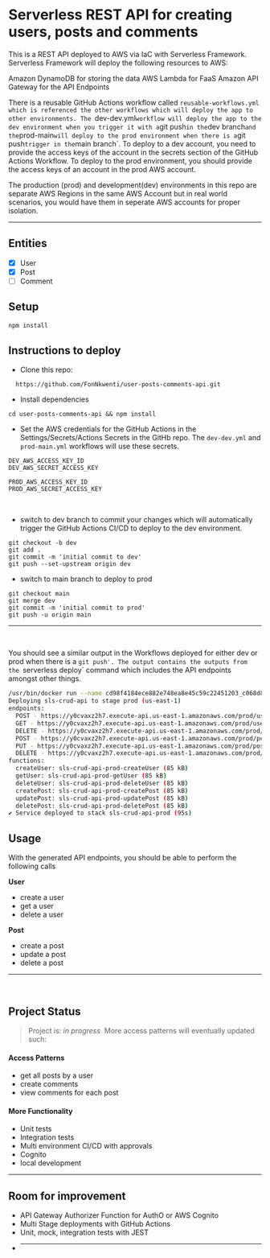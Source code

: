 # Serverless REST API for creating users, posts and comments

This is a REST API deployed to AWS via IaC with Serverless Framework. Serverless Framework will deploy the following resources to AWS:

Amazon DynamoDB for storing the data
AWS Lambda for FaaS
Amazon API Gateway for the API Endpoints

There is a reusable GitHub Actions workflow called `reusable-workflows.yml which is referenced the other workflows which will deploy the app to other environments. The `dev-dev.yml`workflow will deploy the app to the dev environment when you trigger it with a`git push`in the`dev branch`and the`prod-main`will deploy to the prod environment when there is a`git push`trigger in the`main branch`. To deploy to a dev account, you need to provide the access keys of the account in the secrets section of the GitHub Actions Workflow. To deploy to the prod environment, you should provide the access keys of an account in the prod AWS account.

The production (prod) and development(dev) environments in this repo are separate AWS Regions in the same AWS Account but in real world scenarios, you would have them in seperate AWS accounts for proper isolation.

</b >

---

## Entities

- [x] User
- [x] Post
- [ ] Comment

## Setup

```bash
npm install
```

## **Instructions to deploy**

- Clone this repo:

```
  https://github.com/FonNkwenti/user-posts-comments-api.git
```

- Install dependencies

```
cd user-posts-comments-api && npm install
```

- Set the AWS credentials for the GitHub Actions in the Settings/Secrets/Actions Secrets in the GitHb repo. The `dev-dev.yml` and `prod-main.yml` workflows will use these secrets.

```
DEV_AWS_ACCESS_KEY_ID
DEV_AWS_SECRET_ACCESS_KEY

PROD_AWS_ACCESS_KEY_ID
PROD_AWS_SECRET_ACCESS_KEY
```

<br />

- switch to dev branch to commit your changes which will automatically trigger the GitHub Actions CI/CD to deploy to the dev environment.

```
git checkout -b dev
git add .
git commit -m 'initial commit to dev'
git push --set-upstream origin dev

```

- switch to main branch to deploy to prod

```
git checkout main
git merge dev
git commit -m 'initial commit to prod'
git push -u origin main

```

---

<br />

You should see a similar output in the Workflows deployed for either dev or prod when there is a `git push'. The output contains the outputs from the `serverless deploy` command which includes the API endpoints amongst other things.

```bash
/usr/bin/docker run --name cd98f4184ece882e748ea8e45c59c22451203_c068d8 --label 4cd98f --workdir /github/workspace --rm -e AWS_ACCESS_KEY_ID -e AWS_SECRET_ACCESS_KEY -e INPUT_ARGS -e HOME -e GITHUB_JOB -e GITHUB_REF -e GITHUB_SHA -e GITHUB_REPOSITORY -e GITHUB_REPOSITORY_OWNER -e GITHUB_RUN_ID -e GITHUB_RUN_NUMBER -e GITHUB_RETENTION_DAYS -e GITHUB_RUN_ATTEMPT -e GITHUB_ACTOR -e GITHUB_WORKFLOW -e GITHUB_HEAD_REF -e GITHUB_BASE_REF -e GITHUB_EVENT_NAME -e GITHUB_SERVER_URL -e GITHUB_API_URL -e GITHUB_GRAPHQL_URL -e GITHUB_REF_NAME -e GITHUB_REF_PROTECTED -e GITHUB_REF_TYPE -e GITHUB_WORKSPACE -e GITHUB_ACTION -e GITHUB_EVENT_PATH -e GITHUB_ACTION_REPOSITORY -e GITHUB_ACTION_REF -e GITHUB_PATH -e GITHUB_ENV -e GITHUB_STEP_SUMMARY -e RUNNER_OS -e RUNNER_ARCH -e RUNNER_NAME -e RUNNER_TOOL_CACHE -e RUNNER_TEMP -e RUNNER_WORKSPACE -e ACTIONS_RUNTIME_URL -e ACTIONS_RUNTIME_TOKEN -e ACTIONS_CACHE_URL -e GITHUB_ACTIONS=true -e CI=true -v "/var/run/docker.sock":"/var/run/docker.sock" -v "/home/runner/work/_temp/_github_home":"/github/home" -v "/home/runner/work/_temp/_github_workflow":"/github/workflow" -v "/home/runner/work/_temp/_runner_file_commands":"/github/file_commands" -v "/home/runner/work/user-posts-comments-api/user-posts-comments-api":"/github/workspace" 4cd98f:4184ece882e748ea8e45c59c22451203 deploy --stage prod --region us-east-1
Deploying sls-crud-api to stage prod (us-east-1)
endpoints:
  POST - https://y0cvaxz2h7.execute-api.us-east-1.amazonaws.com/prod/user
  GET - https://y0cvaxz2h7.execute-api.us-east-1.amazonaws.com/prod/user/{id}
  DELETE - https://y0cvaxz2h7.execute-api.us-east-1.amazonaws.com/prod/user/{id}
  POST - https://y0cvaxz2h7.execute-api.us-east-1.amazonaws.com/prod/post
  PUT - https://y0cvaxz2h7.execute-api.us-east-1.amazonaws.com/prod/post/{id}
  DELETE - https://y0cvaxz2h7.execute-api.us-east-1.amazonaws.com/prod/post/{id}
functions:
  createUser: sls-crud-api-prod-createUser (85 kB)
  getUser: sls-crud-api-prod-getUser (85 kB)
  deleteUser: sls-crud-api-prod-deleteUser (85 kB)
  createPost: sls-crud-api-prod-createPost (85 kB)
  updatePost: sls-crud-api-prod-updatePost (85 kB)
  deletePost: sls-crud-api-prod-deletePost (85 kB)
✔ Service deployed to stack sls-crud-api-prod (95s)
```

## Usage

With the generated API endpoints, you should be able to perform the following calls

**User**

- create a user
- get a user
- delete a user

**Post**

- create a post
- update a post
- delete a post

---

</br>

## Project Status

> Project is: *in progress* 
> More access patterns will eventually updated such:

#### Access Patterns

- get all posts by a user
- create comments
- view comments for each post

#### More Functionality

- Unit tests
- Integration tests
- Multi environment CI/CD with approvals
- Cognito
- local development

---

## Room for improvement

- API Gateway Authorizer Function for AuthO or AWS Cognito
- Multi Stage deployments with GitHub Actions
- Unit, mock, integration tests with JEST
- ***

